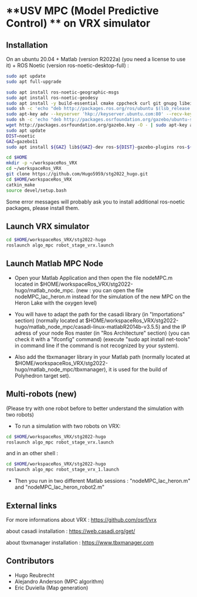 # **USV MPC (Model Predictive Control) ** on VRX simulator


## Installation


On an ubuntu 20.04 + Matlab (version R2022a) (you need a license to use it) + ROS Noetic (version ros-noetic-desktop-full) :

``` bash
sudo apt update
sudo apt full-upgrade
```


``` bash
sudo apt install ros-noetic-geographic-msgs
sudo apt install ros-noetic-geodesy
sudo apt install -y build-essential cmake cppcheck curl git gnupg libeigen3-dev libgles2-mesa-dev lsb-release pkg-config protobuf-compiler qtbase5-dev python3-dbg python3-pip python3-venv ruby software-properties-common wget 
sudo sh -c 'echo "deb http://packages.ros.org/ros/ubuntu $(lsb_release -sc) main" > /etc/apt/sources.list.d/ros-latest.list'
sudo apt-key adv --keyserver 'hkp://keyserver.ubuntu.com:80' --recv-key C1CF6E31E6BADE8868B172B4F42ED6FBAB17C654
sudo sh -c 'echo "deb http://packages.osrfoundation.org/gazebo/ubuntu-stable `lsb_release -cs` main" > /etc/apt/sources.list.d/gazebo-stable.list'
wget http://packages.osrfoundation.org/gazebo.key -O - | sudo apt-key add -
sudo apt update
DIST=noetic
GAZ=gazebo11
sudo apt install ${GAZ} lib${GAZ}-dev ros-${DIST}-gazebo-plugins ros-${DIST}-gazebo-ros ros-${DIST}-hector-gazebo-plugins ros-${DIST}-joy ros-${DIST}-joy-teleop ros-${DIST}-key-teleop ros-${DIST}-robot-localization ros-${DIST}-robot-state-publisher ros-${DIST}-joint-state-publisher ros-${DIST}-rviz ros-${DIST}-ros-base ros-${DIST}-teleop-tools ros-${DIST}-teleop-twist-keyboard ros-${DIST}-velodyne-simulator ros-${DIST}-xacro ros-${DIST}-rqt ros-${DIST}-rqt-common-plugins
```


``` bash
cd $HOME
mkdir -p ~/workspaceRos_VRX
cd ~/workspaceRos_VRX
git clone https://github.com/Hugo5959/stg2022_hugo.git
cd $HOME/workspaceRos_VRX
catkin_make
source devel/setup.bash
```
Some error messages will probably ask you to install additional ros-noetic packages, please install them.


## Launch VRX simulator

```bash
cd $HOME/workspaceRos_VRX/stg2022-hugo
roslaunch algo_mpc robot_stage_vrx.launch
```

## Launch Matlab MPC Node

- Open your Matlab Application and then open the file nodeMPC.m located in $HOME/workspaceRos_VRX/stg2022-hugo/matlab_node_mpc.
(new : you can open the file nodeMPC_lac_heron.m instead for the simulation of the new MPC on the Heron Lake with the oxygen level)

- You will have to adapt the path for the casadi library (in "Importations" section) (normally located at $HOME/workspaceRos_VRX/stg2022-hugo/matlab_node_mpc/casadi-linux-matlabR2014b-v3.5.5)  and the IP adress of your node Ros master (in "Ros Architecture" section) (you can check it with a "ifconfig" command) (execute "sudo apt install net-tools" in command line if the command is not recognized by your system).

- Also add the tbxmanager library in your Matlab path (normally located at $HOME/workspaceRos_VRX/stg2022-hugo/matlab_node_mpc/tbxmanager), it is used for the build of Polyhedron target set).

## Multi-robots (new)

(Please try with one robot before to better understand the simulation with two robots)

- To run a simulation with two robots on VRX:

```bash
cd $HOME/workspaceRos_VRX/stg2022-hugo
roslaunch algo_mpc robot_stage_vrx.launch
```
and in an other shell : 

```bash
cd $HOME/workspaceRos_VRX/stg2022-hugo
roslaunch algo_mpc robot_stage_vrx_1.launch
```

- Then you run in two different Matlab sessions : "nodeMPC_lac_heron.m" and "nodeMPC_lac_heron_robot2.m"

## External links

For more informations about VRX : https://github.com/osrf/vrx

about casadi installation : https://web.casadi.org/get/

about tbxmanager installation : https://www.tbxmanager.com

## Contributors

- Hugo Reubrecht
- Alejandro Anderson (MPC algorithm)
- Eric Duviella (Map generation)
